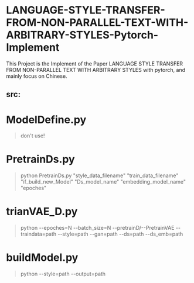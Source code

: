 # LANGUAGE-STYLE-TRANSFER-FROM-NON-PARALLEL-TEXT-WITH-ARBITRARY-STYLES-Pytorch-Implement
This Project is the Implement of the Paper LANGUAGE STYLE TRANSFER FROM NON-PARALLEL TEXT WITH ARBITRARY STYLES with pytorch, and mainly focus on Chinese.
## src:
# ModelDefine.py
> don't use!

# PretrainDs.py
> python PretrainDs.py "style_data_filename" "train_data_filename" "if_build_new_Model" "Ds_model_name" "embedding_model_name" "epoches"

# trianVAE_D.py
> python --epoches=N --batch_size=N --pretrainD/--PretrainVAE --traindata=path --style=path --gan=path --ds=path --ds_emb=path

# buildModel.py
> python --style=path --output=path
